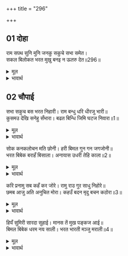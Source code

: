 +++
title = "296"

+++


## 01 दोहा
राम सपथ सुनि मुनि जनकु सकुचे सभा समेत।  
सकल बिलोकत भरत मुखु बनइ न ऊतरु देत॥296॥  

<details><summary>मूल</summary>

राम सपथ सुनि मुनि जनकु सकुचे सभा समेत।  
सकल बिलोकत भरत मुखु बनइ न ऊतरु देत॥296॥  
</details>

<details><summary>भावार्थ</summary>

श्री रामचन्द्रजी की शपथ सुनकर सभा समेत मुनि और जनकजी सकुचा गए (स्तम्भित रह गए)। किसी से उत्तर देते नहीं बनता, सब लोग भरतजी का मुँह ताक रहे हैं॥296॥  
</details>





## 02 चौपाई
सभा सकुच बस भरत निहारी। राम बन्धु धरि धीरजु भारी॥  
कुसमउ देखि सनेहु सँभारा। बढत बिन्धि जिमि घटज निवारा॥1॥  

<details><summary>मूल</summary>

सभा सकुच बस भरत निहारी। राम बन्धु धरि धीरजु भारी॥  
कुसमउ देखि सनेहु सँभारा। बढत बिन्धि जिमि घटज निवारा॥1॥  
</details>

<details><summary>भावार्थ</summary>

भरतजी ने सभा को सङ्कोच के वश देखा। रामबन्धु (भरतजी) ने बडा भारी धीरज धरकर और कुसमय देखकर अपने (उमडते हुए) प्रेम को सम्भाला, जैसे बढते हुए विन्ध्याचल को अगस्त्यजी ने रोका था॥1॥  
</details>

सोक कनकलोचन मति छोनी। हरी बिमल गुन गन जगजोनी॥  
भरत बिबेक बराहँ बिसाला। अनायास उधरी तेहि काला॥2॥  

<details><summary>मूल</summary>

सोक कनकलोचन मति छोनी। हरी बिमल गुन गन जगजोनी॥  
भरत बिबेक बराहँ बिसाला। अनायास उधरी तेहि काला॥2॥  
</details>

<details><summary>भावार्थ</summary>

शोक रूपी हिरण्याक्ष ने (सारी सभा की) बुद्धि रूपी पृथ्वी को हर लिया जो विमल गुण समूह रूपी जगत की योनि (उत्पन्न करने वाली) थी। भरतजी के विवेक रूपी विशाल वराह (वराह रूप धारी भगवान) ने (शोक रूपी हिरण्याक्ष को नष्ट कर) बिना ही परिश्रम उसका उद्धार कर दिया!॥2॥  
</details>

करि प्रनामु सब कहँ कर जोरे। रामु राउ गुर साधु निहोरे॥  
छमब आजु अति अनुचित मोरा। कहउँ बदन मृदु बचन कठोरा॥3॥  

<details><summary>मूल</summary>

करि प्रनामु सब कहँ कर जोरे। रामु राउ गुर साधु निहोरे॥  
छमब आजु अति अनुचित मोरा। कहउँ बदन मृदु बचन कठोरा॥3॥  
</details>

<details><summary>भावार्थ</summary>

भरतजी ने प्रणाम करके सबके प्रति हाथ जोडे तथा श्री रामचन्द्रजी, राजा जनकजी, गुरु वशिष्ठजी और साधु-सन्त सबसे विनती की और कहा- आज मेरे इस अत्यन्त अनुचित बर्ताव को क्षमा कीजिएगा। मैं कोमल (छोटे) मुख से कठोर (धृष्टतापूर्ण) वचन कह रहा हूँ॥3॥  
</details>

हियँ सुमिरी सारदा सुहाई। मानस तें मुख पङ्कज आई॥  
बिमल बिबेक धरम नय साली। भरत भारती मञ्जु मराली॥4॥  

<details><summary>मूल</summary>

हियँ सुमिरी सारदा सुहाई। मानस तें मुख पङ्कज आई॥  
बिमल बिबेक धरम नय साली। भरत भारती मञ्जु मराली॥4॥  
</details>

<details><summary>भावार्थ</summary>

फिर उन्होन्ने हृदय में सुहावनी सरस्वती का स्मरण किया। वे मानस से (उनके मन रूपी मानसरोवर से) उनके मुखारविन्द पर आ विराजीं। निर्मल विवेक, धर्म और नीति से युक्त भरतजी की वाणी सुन्दर हंसिनी (के समान गुण-दोष का विवेचन करने वाली) है॥4॥  
</details>

<div class="audioEmbed"  caption="AIR-वाचनम्" src="https://archive
.org/download/rAmcharitmAnas-AIR/EPI-231.mp3"></div>
